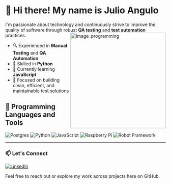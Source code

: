 # 👋 Hi there! My name is Julio Angulo

I'm passionate about technology and continuously strive to improve the quality of software through robust **QA testing** and **test automation** practices.
<img align="right" src="https://github.com/user-attachments/assets/61a0bf16-f1db-4a74-b5ae-6a5841a26c12" alt="image_programming" width="300"/>

- 🔍 Experienced in **Manual Testing** and **QA Automation**
- 🐍 Skilled in **Python**
- 🌱 Currently learning **JavaScript**
- 🧪 Focused on building clean, efficient, and maintainable test solutions

## 🧰 Programming Languages and Tools
![Postgres](https://img.shields.io/badge/postgres-%23316192.svg?style=for-the-badge&logo=postgresql&logoColor=white)
![Python](https://img.shields.io/badge/python-3670A0?style=for-the-badge&logo=python&logoColor=ffdd54)
![JavaScript](https://img.shields.io/badge/javascript-%23323330.svg?style=for-the-badge&logo=javascript&logoColor=%23F7DF1E)
![Raspberry Pi](https://img.shields.io/badge/-Raspberry_Pi-C51A4A?style=for-the-badge&logo=Raspberry-Pi)
![Robot Framework](https://img.shields.io/badge/Robot%20Framework-000000?style=for-the-badge&logo=robot-framework&logoColor=white)

---

### 📫 Let's Connect
[![LinkedIn](https://img.shields.io/badge/LinkedIn-Connect-blue?style=for-the-badge&logo=linkedin)](https://www.linkedin.com/in/julio-c%C3%A9sar-angulo-tejeda-b88234a3/)


Feel free to reach out or explore my work across projects here on GitHub.
